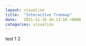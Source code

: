 ```yaml
---
layout: visualize
title:  "Interactive Treemap"
date:   2021-11-18 16:13:58 +0000
categories: visualize
---
```



test 1 2 